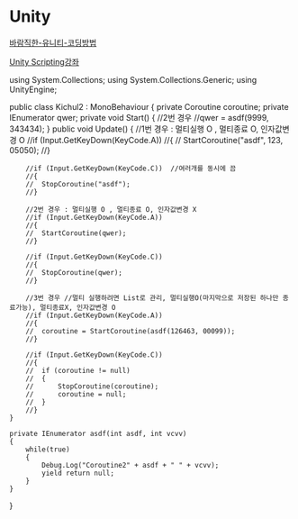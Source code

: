 # Unity

[바람직한-유니티-코딩방법](http://ronniej.sfuh.tk/%EB%B0%94%EB%9E%8C%EC%A7%81%ED%95%9C-%EC%9C%A0%EB%8B%88%ED%8B%B0-%EC%BD%94%EB%94%A9%EB%B0%A9%EB%B2%95-good-coding-practices-unity-%EB%B2%88%EC%97%AD/)

[Unity Scripting강좌](https://unity3d.com/kr/learn/tutorials/modules/beginner/live-training-archive/scriptable-objects)

using System.Collections;
using System.Collections.Generic;
using UnityEngine;

public class Kichul2 : MonoBehaviour 
{
	private Coroutine coroutine;
	private IEnumerator qwer;
	private void Start()
	{
		//2번 경우
		//qwer = asdf(9999, 343434);
	}
	public void Update()
	{
		//1번 경우 : 멀티실행 O , 멀티종료 O, 인자값변경 O
		//if (Input.GetKeyDown(KeyCode.A))
		//{
		//	StartCoroutine("asdf", 123, 05050);
		//}

		//if (Input.GetKeyDown(KeyCode.C))	//여러개를 동시에 끔
		//{
		//	StopCoroutine("asdf");
		//}

		//2번 경우 : 멀티실행 O , 멀티종료 O, 인자값변경 X
		//if (Input.GetKeyDown(KeyCode.A))
		//{
		//	StartCoroutine(qwer);
		//}

		//if (Input.GetKeyDown(KeyCode.C))
		//{
		//	StopCoroutine(qwer);
		//}

		//3번 경우 //멀티 실행하려면 List로 관리, 멀티실행O(마지막으로 저장된 하나만 종료가능), 멀티종료X, 인자값변경 O
		//if (Input.GetKeyDown(KeyCode.A))
		//{
		//	coroutine = StartCoroutine(asdf(126463, 00099));
		//}

		//if (Input.GetKeyDown(KeyCode.C))
		//{
		//	if (coroutine != null)
		//	{
		//		StopCoroutine(coroutine);
		//		coroutine = null;
		//	}
		//}
	}

	private IEnumerator asdf(int asdf, int vcvv)
	{
		while(true)
		{
			Debug.Log("Coroutine2" + asdf + " " + vcvv);
			yield return null;
		}
	}
}
